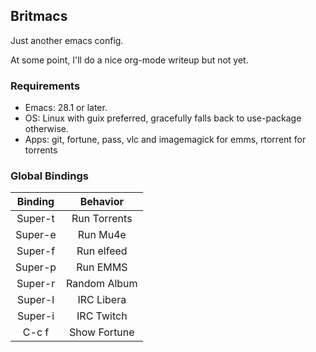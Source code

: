 ## Britmacs

Just another emacs config.

At some point, I'll do a nice org-mode writeup but not yet.

### Requirements

* Emacs: 28.1 or later.
* OS: Linux with guix preferred, gracefully falls back to use-package otherwise.
* Apps: git, fortune, pass, vlc and imagemagick for emms, rtorrent for torrents

### Global Bindings

| Binding |   Behavior   |
|:-------:|:------------:|
| Super-t | Run Torrents |
| Super-e | Run  Mu4e    |
| Super-f | Run elfeed   |
| Super-p | Run  EMMS    |
| Super-r | Random Album |
| Super-l | IRC Libera   |
| Super-i | IRC Twitch   |
| C-c f   | Show Fortune |
